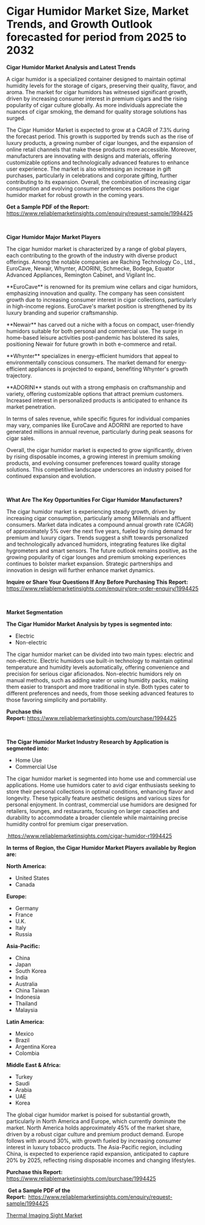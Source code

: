 <p><h1>Cigar Humidor Market Size, Market Trends, and Growth Outlook forecasted for period from 2025 to 2032</h1></p><p><strong>Cigar Humidor Market Analysis and Latest Trends</strong></p>
<p><p>A cigar humidor is a specialized container designed to maintain optimal humidity levels for the storage of cigars, preserving their quality, flavor, and aroma. The market for cigar humidors has witnessed significant growth, driven by increasing consumer interest in premium cigars and the rising popularity of cigar culture globally. As more individuals appreciate the nuances of cigar smoking, the demand for quality storage solutions has surged. </p><p>The Cigar Humidor Market is expected to grow at a CAGR of 7.3% during the forecast period. This growth is supported by trends such as the rise of luxury products, a growing number of cigar lounges, and the expansion of online retail channels that make these products more accessible. Moreover, manufacturers are innovating with designs and materials, offering customizable options and technologically advanced features to enhance user experience. The market is also witnessing an increase in gift purchases, particularly in celebrations and corporate gifting, further contributing to its expansion. Overall, the combination of increasing cigar consumption and evolving consumer preferences positions the cigar humidor market for robust growth in the coming years.</p></p>
<p><strong>Get a Sample PDF of the Report:&nbsp;</strong> <a href="https://www.reliablemarketinsights.com/enquiry/request-sample/1994425?utm_campaign=2285&utm_medium=2&utm_source=Github&utm_content=ia&utm_term=10022025&utm_id=cigar-humidor">https://www.reliablemarketinsights.com/enquiry/request-sample/1994425</a></p>
<p>&nbsp;</p>
<p><strong>Cigar Humidor Major Market Players</strong></p>
<p><p>The cigar humidor market is characterized by a range of global players, each contributing to the growth of the industry with diverse product offerings. Among the notable companies are Raching Technology Co., Ltd., EuroCave, Newair, Whynter, ADORINI, Schmecke, Bodega, Equator Advanced Appliances, Remington Cabinet, and Vigilant Inc.</p><p>**EuroCave** is renowned for its premium wine cellars and cigar humidors, emphasizing innovation and quality. The company has seen consistent growth due to increasing consumer interest in cigar collections, particularly in high-income regions. EuroCave's market position is strengthened by its luxury branding and superior craftsmanship.</p><p>**Newair** has carved out a niche with a focus on compact, user-friendly humidors suitable for both personal and commercial use. The surge in home-based leisure activities post-pandemic has bolstered its sales, positioning Newair for future growth in both e-commerce and retail.</p><p>**Whynter** specializes in energy-efficient humidors that appeal to environmentally conscious consumers. The market demand for energy-efficient appliances is projected to expand, benefiting Whynter's growth trajectory.</p><p>**ADORINI** stands out with a strong emphasis on craftsmanship and variety, offering customizable options that attract premium customers. Increased interest in personalized products is anticipated to enhance its market penetration.</p><p>In terms of sales revenue, while specific figures for individual companies may vary, companies like EuroCave and ADORINI are reported to have generated millions in annual revenue, particularly during peak seasons for cigar sales.</p><p>Overall, the cigar humidor market is expected to grow significantly, driven by rising disposable incomes, a growing interest in premium smoking products, and evolving consumer preferences toward quality storage solutions. This competitive landscape underscores an industry poised for continued expansion and evolution.</p></p>
<p>&nbsp;</p>
<p><strong>What Are The Key Opportunities For Cigar Humidor Manufacturers?</strong></p>
<p><p>The cigar humidor market is experiencing steady growth, driven by increasing cigar consumption, particularly among Millennials and affluent consumers. Market data indicates a compound annual growth rate (CAGR) of approximately 5% over the next five years, fueled by rising demand for premium and luxury cigars. Trends suggest a shift towards personalized and technologically advanced humidors, integrating features like digital hygrometers and smart sensors. The future outlook remains positive, as the growing popularity of cigar lounges and premium smoking experiences continues to bolster market expansion. Strategic partnerships and innovation in design will further enhance market dynamics.</p></p>
<p><strong>Inquire or Share Your Questions If Any Before Purchasing This Report:</strong> <a href="https://www.reliablemarketinsights.com/enquiry/pre-order-enquiry/1994425?utm_campaign=2285&utm_medium=2&utm_source=Github&utm_content=ia&utm_term=10022025&utm_id=cigar-humidor">https://www.reliablemarketinsights.com/enquiry/pre-order-enquiry/1994425</a></p>
<p>&nbsp;</p>
<p><strong>Market Segmentation</strong></p>
<p><strong>The Cigar Humidor Market Analysis by types is segmented into:</strong></p>
<p><ul><li>Electric</li><li>Non-electric</li></ul></p>
<p><p>The cigar humidor market can be divided into two main types: electric and non-electric. Electric humidors use built-in technology to maintain optimal temperature and humidity levels automatically, offering convenience and precision for serious cigar aficionados. Non-electric humidors rely on manual methods, such as adding water or using humidity packs, making them easier to transport and more traditional in style. Both types cater to different preferences and needs, from those seeking advanced features to those favoring simplicity and portability.</p></p>
<p><strong>Purchase this Report:&nbsp;</strong><a href="https://www.reliablemarketinsights.com/purchase/1994425?utm_campaign=2285&utm_medium=2&utm_source=Github&utm_content=ia&utm_term=10022025&utm_id=cigar-humidor">https://www.reliablemarketinsights.com/purchase/1994425</a></p>
<p>&nbsp;</p>
<p><strong>The Cigar Humidor Market Industry Research by Application is segmented into:</strong></p>
<p><ul><li>Home Use</li><li>Commercial Use</li></ul></p>
<p><p>The cigar humidor market is segmented into home use and commercial use applications. Home use humidors cater to avid cigar enthusiasts seeking to store their personal collections in optimal conditions, enhancing flavor and longevity. These typically feature aesthetic designs and various sizes for personal enjoyment. In contrast, commercial use humidors are designed for retailers, lounges, and restaurants, focusing on larger capacities and durability to accommodate a broader clientele while maintaining precise humidity control for premium cigar preservation.</p></p>
<p><a href="https://www.reliablemarketinsights.com/cigar-humidor-r1994425?utm_campaign=2285&utm_medium=2&utm_source=Github&utm_content=ia&utm_term=10022025&utm_id=cigar-humidor">&nbsp;https://www.reliablemarketinsights.com/cigar-humidor-r1994425</a></p>
<p><strong>In terms of Region, the Cigar Humidor Market Players available by Region are:</strong></p>
<p>
    <p> <strong> North America: </strong>
        <ul>
            <li>United States</li>
            <li>Canada</li>
        </ul>
        </p> 
    <p> <strong> Europe: </strong>
        <ul>
            <li>Germany</li>
            <li>France</li>
            <li>U.K.</li>
            <li>Italy</li>
            <li>Russia</li>
        </ul>
        </p> 
    <p> <strong> Asia-Pacific: </strong>
        <ul>
            <li>China</li>
            <li>Japan</li>
            <li>South Korea</li>
            <li>India</li>
            <li>Australia</li>
            <li>China Taiwan</li>
            <li>Indonesia</li>
            <li>Thailand</li>
            <li>Malaysia</li>
        </ul>
        </p> 
    <p> <strong> Latin America: </strong>
        <ul>
            <li>Mexico</li>
            <li>Brazil</li>
            <li>Argentina Korea</li>
            <li>Colombia</li>
        </ul>
        </p> 
    <p> <strong> Middle East & Africa: </strong>
        <ul>
            <li>Turkey</li>
            <li>Saudi</li>
            <li>Arabia</li>
            <li>UAE</li>
            <li>Korea</li>
        </ul>
    </p>
    </p>
<p><p>The global cigar humidor market is poised for substantial growth, particularly in North America and Europe, which currently dominate the market. North America holds approximately 45% of the market share, driven by a robust cigar culture and premium product demand. Europe follows with around 30%, with growth fueled by increasing consumer interest in luxury tobacco products. The Asia-Pacific region, including China, is expected to experience rapid expansion, anticipated to capture 20% by 2025, reflecting rising disposable incomes and changing lifestyles.</p></p>
<p><strong>Purchase this Report: </strong><a href="https://www.reliablemarketinsights.com/purchase/1994425?utm_campaign=2285&utm_medium=2&utm_source=Github&utm_content=ia&utm_term=10022025&utm_id=cigar-humidor">https://www.reliablemarketinsights.com/purchase/1994425</a></p>
<p>&nbsp;<strong>Get a Sample PDF of the Report:&nbsp;&nbsp;</strong><a href="https://www.reliablemarketinsights.com/enquiry/request-sample/1994425?utm_campaign=2285&utm_medium=2&utm_source=Github&utm_content=ia&utm_term=10022025&utm_id=cigar-humidor">https://www.reliablemarketinsights.com/enquiry/request-sample/1994425</a></p>
<p><strong></strong></p>
<p><p><a href="https://github.com/leopardmicheal7019/Market-Research-Report-List-1/blob/main/thermal-imaging-sight-market.md?utm_campaign=2285&utm_medium=2&utm_source=Github&utm_content=ia&utm_term=10022025&utm_id=cigar-humidor">Thermal Imaging Sight Market</a></p></p>